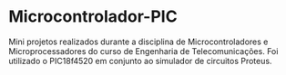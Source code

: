 # Microcontrolador-PIC
Mini projetos realizados durante a disciplina de Microcontroladores e Microprocessadores do curso de Engenharia de Telecomunicações. Foi utilizado o PIC18f4520 em conjunto ao simulador de circuitos Proteus.
